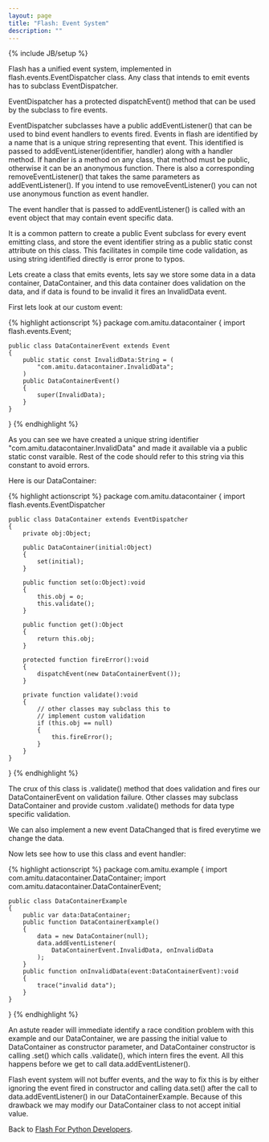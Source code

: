 ```yaml
---
layout: page
title: "Flash: Event System"
description: ""
---
```

{% include JB/setup %}

Flash has a unified event system, implemented in flash.events.EventDispatcher
class. Any class that intends to emit events has to subclass EventDispatcher.

EventDispatcher has a protected dispatchEvent() method that can be used by the
subclass to fire events.

EventDispatcher subclasses have a public addEventListener() that can be used to
bind event handlers to events fired. Events in flash are identified by a name
that is a unique string representing that event. This identified is passed to
addEventListener(identifier, handler) along with a handler method. If handler
is a method on any class, that method must be public, otherwise it can be an
anonymous function. There is also a corresponding removeEventListener() that
takes the same parameters as addEventListener(). If you intend to use
removeEventListener() you can not use anonymous function as event handler.

The event handler that is passed to addEventListener() is called with an event
object that may contain event specific data.

It is a common pattern to create a public Event subclass for every event
emitting class, and store the event identifier string as a public static const
attribute on this class. This facilitates in compile time code validation, as
using string identified directly is error prone to typos.

Lets create a class that emits events, lets say we store some data in a data
container, DataContainer, and this data container does validation on the data,
and if data is found to be invalid it fires an InvalidData event.

First lets look at our custom event:

{% highlight actionscript %}
package com.amitu.datacontainer
{
    import flash.events.Event;

    public class DataContainerEvent extends Event
    {
        public static const InvalidData:String = (
            "com.amitu.datacontainer.InvalidData";
        )
        public DataContainerEvent()
        {
            super(InvalidData);
        }
    }
}
{% endhighlight %}

As you can see we have created a unique string identifier
"com.amitu.datacontainer.InvalidData" and made it available via a public static
const varaible. Rest of the code should refer to this string via this constant
to avoid errors.

Here is our DataContainer:

{% highlight actionscript %}
package com.amitu.datacontainer
{
    import flash.events.EventDispatcher

    public class DataContainer extends EventDispatcher
    {
        private obj:Object;

        public DataContainer(initial:Object)
        {
            set(initial);
        }

        public function set(o:Object):void
        {
            this.obj = o;
            this.validate();
        }

        public function get():Object
        {
            return this.obj;
        }

        protected function fireError():void
        {
            dispatchEvent(new DataContainerEvent());
        }

        private function validate():void
        {
            // other classes may subclass this to
            // implement custom validation
            if (this.obj == null)
            {
                this.fireError();
            }
        }
    }
}
{% endhighlight %}

The crux of this class is .validate() method that does validation and fires our
DataContainerEvent on validation failure. Other classes may subclass
DataContainer and provide custom .validate() methods for data type specific
validation.

We can also implement a new event DataChanged that is fired everytime we change
the data.

Now lets see how to use this class and event handler:

{% highlight actionscript %}
package com.amitu.example
{
    import com.amitu.datacontainer.DataContainer;
    import com.amitu.datacontainer.DataContainerEvent;

    public class DataContainerExample
    {
        public var data:DataContainer;
        public function DataContainerExample()
        {
            data = new DataContainer(null);
            data.addEventListener(
                DataContainerEvent.InvalidData, onInvalidData
            );
        }
        public function onInvalidData(event:DataContainerEvent):void
        {
            trace("invalid data");
        }
    }
}
{% endhighlight %}

An astute reader will immediate identify a race condition problem with this
example and our DataContainer, we are passing the initial value to
DataContainer as constructor parameter, and DataContainer constructor is
calling .set() which calls .validate(), which intern fires the event. All this
happens before we get to call data.addEventListener().

Flash event system will not buffer events, and the way to fix this is by either
ignoring the event fired in constructor and calling data.set() after the call
to data.addEventListener() in our DataContainerExample. Because of this
drawback we may modify our DataContainer class to not accept initial value.

Back to [Flash For Python Developers](/flash/).

